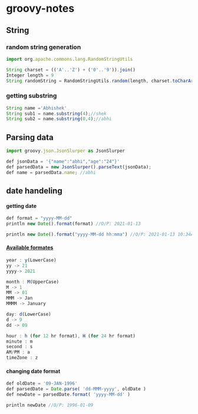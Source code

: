 # groovy-notes

## String
### random string generation
```js
import org.apache.commons.lang.RandomStringUtils

String charset = (('A'..'Z') + ('0'..'9')).join()
Integer length = 9
String randomString = RandomStringUtils.random(length, charset.toCharArray())
```
### getting substring
```js
String name ='Abhishek'
String sub1 = name.substring(4);//shek
String sub2 = name.substring(0,4);//abhi
```
## Parsing data
```js
import groovy.json.JsonSlurper as JsonSlurper

def jsonData = '{"name":"abhi","age":"24"}'
def parsedData = new JsonSlurper().parseText(jsonData);
def name = parsedData.name; //abhi
```

## date handeling

#### getting date
```js
def format = "yyyy-MM-dd"
println new Date().format(format) //O/P: 2021-01-13

println new Date().format("yyyy-MM-dd hh:mma") //O/P: 2021-01-13 10:34AM
```
#### [Available formates](https://rmr.fandom.com/wiki/Groovy_Date_Parsing_and_Formatting)
```js
year : y(LowerCase) 
yy -> 21
yyyy-> 2021

month : M(UpperCase)
M -> 1
MM -> 01
MMM -> Jan
MMMM -> January

day: d(LowerCase) 
d -> 9
dd -> 09

hour : h (for 12 hr format), H (for 24 hr format)
minute : m
second : s 
AM/PM : a 
timeZone : z

```

#### changing date format
```js
def oldDate = '09-JAN-1996'
def parsedDate = Date.parse( 'dd-MMM-yyyy', oldDate )
def newDate = parsedDate.format( 'yyyy-MM-dd' )

println newDate //O/P: 1996-01-09
```
